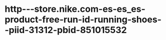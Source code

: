http---store.nike.com-es-es_es-product-free-run-id-running-shoes--piid-31312-pbid-851015532
===========================================================================================
